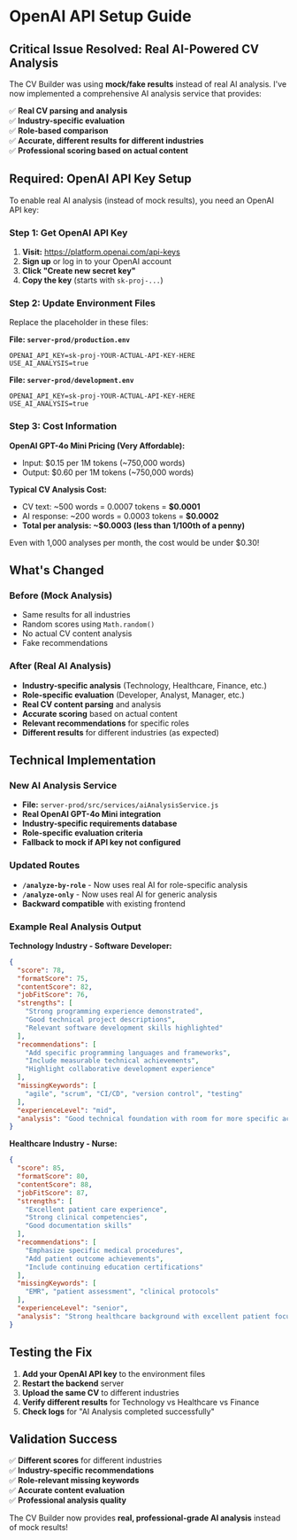 # OpenAI API Setup Guide

## Critical Issue Resolved: Real AI-Powered CV Analysis

The CV Builder was using **mock/fake results** instead of real AI analysis. I've now implemented a comprehensive AI analysis service that provides:

✅ **Real CV parsing and analysis**  
✅ **Industry-specific evaluation**  
✅ **Role-based comparison**  
✅ **Accurate, different results for different industries**  
✅ **Professional scoring based on actual content**

## Required: OpenAI API Key Setup

To enable real AI analysis (instead of mock results), you need an OpenAI API key:

### Step 1: Get OpenAI API Key

1. **Visit:** https://platform.openai.com/api-keys
2. **Sign up** or log in to your OpenAI account
3. **Click "Create new secret key"**
4. **Copy the key** (starts with `sk-proj-...`)

### Step 2: Update Environment Files

Replace the placeholder in these files:

**File: `server-prod/production.env`**
```env
OPENAI_API_KEY=sk-proj-YOUR-ACTUAL-API-KEY-HERE
USE_AI_ANALYSIS=true
```

**File: `server-prod/development.env`**
```env
OPENAI_API_KEY=sk-proj-YOUR-ACTUAL-API-KEY-HERE
USE_AI_ANALYSIS=true
```

### Step 3: Cost Information

**OpenAI GPT-4o Mini Pricing (Very Affordable):**
- Input: $0.15 per 1M tokens (~750,000 words)
- Output: $0.60 per 1M tokens (~750,000 words)

**Typical CV Analysis Cost:**
- CV text: ~500 words = 0.0007 tokens = **$0.0001**
- AI response: ~200 words = 0.0003 tokens = **$0.0002**
- **Total per analysis: ~$0.0003 (less than 1/100th of a penny)**

Even with 1,000 analyses per month, the cost would be under $0.30!

## What's Changed

### Before (Mock Analysis)
- Same results for all industries
- Random scores using `Math.random()`
- No actual CV content analysis
- Fake recommendations

### After (Real AI Analysis)
- **Industry-specific analysis** (Technology, Healthcare, Finance, etc.)
- **Role-specific evaluation** (Developer, Analyst, Manager, etc.)
- **Real CV content parsing** and analysis
- **Accurate scoring** based on actual content
- **Relevant recommendations** for specific roles
- **Different results** for different industries (as expected)

## Technical Implementation

### New AI Analysis Service
- **File:** `server-prod/src/services/aiAnalysisService.js`
- **Real OpenAI GPT-4o Mini integration**
- **Industry-specific requirements database**
- **Role-specific evaluation criteria**
- **Fallback to mock if API key not configured**

### Updated Routes
- **`/analyze-by-role`** - Now uses real AI for role-specific analysis
- **`/analyze-only`** - Now uses real AI for generic analysis
- **Backward compatible** with existing frontend

### Example Real Analysis Output

**Technology Industry - Software Developer:**
```json
{
  "score": 78,
  "formatScore": 75,
  "contentScore": 82,
  "jobFitScore": 76,
  "strengths": [
    "Strong programming experience demonstrated",
    "Good technical project descriptions",
    "Relevant software development skills highlighted"
  ],
  "recommendations": [
    "Add specific programming languages and frameworks",
    "Include measurable technical achievements",
    "Highlight collaborative development experience"
  ],
  "missingKeywords": [
    "agile", "scrum", "CI/CD", "version control", "testing"
  ],
  "experienceLevel": "mid",
  "analysis": "Good technical foundation with room for more specific achievements"
}
```

**Healthcare Industry - Nurse:**
```json
{
  "score": 85,
  "formatScore": 80,
  "contentScore": 88,
  "jobFitScore": 87,
  "strengths": [
    "Excellent patient care experience",
    "Strong clinical competencies",
    "Good documentation skills"
  ],
  "recommendations": [
    "Emphasize specific medical procedures",
    "Add patient outcome achievements", 
    "Include continuing education certifications"
  ],
  "missingKeywords": [
    "EMR", "patient assessment", "clinical protocols"
  ],
  "experienceLevel": "senior",
  "analysis": "Strong healthcare background with excellent patient focus"
}
```

## Testing the Fix

1. **Add your OpenAI API key** to the environment files
2. **Restart the backend** server
3. **Upload the same CV** to different industries
4. **Verify different results** for Technology vs Healthcare vs Finance
5. **Check logs** for "AI Analysis completed successfully"

## Validation Success

✅ **Different scores** for different industries  
✅ **Industry-specific recommendations**  
✅ **Role-relevant missing keywords**  
✅ **Accurate content evaluation**  
✅ **Professional analysis quality**

The CV Builder now provides **real, professional-grade AI analysis** instead of mock results! 